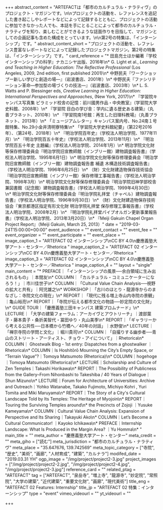 +++
abstract_content = "ARTEFACTは「都市のカルチュラル・ナラティヴ」のプロジェクト・マガジンです。\n\nプロジェクトの活動を、レファレンスを追記した書き起こしやレポートなどによって記録するとともに、プロジェクトの活動に参加できなかった人でも、本誌を手にとることによって都市のカルチュラル・ナラティヴを知り、楽しむことができるような誌面作りを目指して、マガジンとしての企画記事も含めた構成をとっています。\n\n第2号の特集は、「インターンシップ」です。"
abstract_content_short = "プロジェクトの活動を、レファレンス豊富なレポートなどによって記録したプロジェクトマガジン。第2号の特集は、「インターンシップ」です。"
card_reference = "* 田島充士ほか編著『学校インターンシップの科学』ナカニシヤ出版、2016年\n* G. Light et al., _Learning and Teaching in Higher Education: The Reflective Professional_ (Los Angeles, 2009, 2nd edition, first published 2001)\n* 中野民夫『ワークショップー新しい学びと創造の場―』（岩波書店、2001年）\n* 中野民夫『ファシリテーション革命―参加型の場づくりの技法―』（岩波書店、2003年）\n* L. S. Watts and P. Blessinger eds, _Creative Learning in Higher Education: International Perspectives and Approaches_, (New York, 2017)\n* 『学習院キャンパス写真集 ピラミッド校舎の記憶：前川國男作品・中央教室』（学習院大学史料館、2008年）\n* 『学習院 目白の学び舎：学内に遺る歴史ある建築』（丸善プラネット、2010年）\n* 『学習院南1号館：再生した旧理科教場』（丸善プラネット、2013年）\n* 「ミュージアムレター」キャンパス案内号、No.24南１号館特集、No.29小金井清明寮特集\n* 「学習院大学史料館紀要」（第22号2016年）、（第24号、2018年）\n* 『明治学院百年史』（学校法人明治学院、1977年11月）\n* 『明治学院百五十年史』（学校法人明治学院、2013年11月）\n* 『明治学院百五十年史 主題編』（学校法人明治学院、2014年1月）\n* 明治学院文化財等保存修理委員会『明治学院旧宣教師館（インブリー館）建物調査報告書』（学校法人明治学院、1995年6月1日）\n* 明治学院文化財等保存修理委員会『明治学院旧宣教師館（インブリー館）建物調査報告書 補遺 木構造技術調査報告書』（学校法人明治学院、1996年6月25日）\n* （財）文化財建造物保存技術協会『明治学院旧宣教師館（インブリー館）保存修理工事報告書』（学校法人明治学院、1998年3月）\n* 明治学院文化財等保存修理委員会『明治学院旧神学部校舎兼図書館（記念館）建物調査報告書』（学校法人明治学院、1999年4月30日）\n* 明治学院文化財等保存修理委員会『明治学院礼拝堂（チャペル）建物調査報告書』（学校法人明治学院、1996年9月30日）\n* （財）文化財建造物保存技術協会『東京都港区指定有形文化財 明治学院礼拝堂 保存修理工事報告書』（学校法人明治学院、2008年2月）\n* 『明治学院礼拝堂パイプオルガン更新事業報告書』（学校法人明治学院、2013年3月20日）\n* 『Meiji Gakuin Chapel Organ Project Report』（Meiji Gakuin, March 25, 2013）"
date = "2019-03-24T15:00:00+00:00"
event_audience = ""
event_contact = ""
event_fee = ""
event_organizer = ""
event_participate = ""
event_place = ""
image_caption_1 = "ARTEFACT 02 インターンシップ\nCC BY 4.0\n慶應義塾大学アート・センター／Rhetorica "
image_caption_2 = "ARTEFACT 02 インターンシップ\nCC BY 4.0\n慶應義塾大学アート・センター／Rhetorica "
image_caption_3 = "ARTEFACT 02 インターンシップ\nCC BY 4.0\n慶應義塾大学アート・センター／Rhetorica "
image_caption_4 = ""
layout = "single"
main_content = "* PREFACE｜「インターンシップの風景──余白領域に生み出されるもの」｜本間友\n* COLUMN｜「カルチュラル・コミュニケーターになろう！」｜市川佳世子\n* COLUMN｜「Cultural Value Chain Analysis──視野の拡大と共有」｜阿児雄之\n* WORKSHOP｜「古川のほとり・龍源寺からのまなざし：寺院文化の現在」\n* REPORT｜「現代に残る増上寺山内寺院の景観」｜亀山裕亮\n* REPORT｜「寺院が伝える都市文化の物語──妙定院の文化財」\n* GUIDE TOUR｜「慶應義塾三田キャンパス 建築プロムナード」\n* LECTURE｜「大学の建築フォーラム：アーカイヴとアウトリーチ」｜渡部葉子・藤本貴子・桑折美智代・冨田ゆり・丸山美季\n* REPORT｜「ギャラリーから考える公共性──日本橋から竹橋へ／40年の対話」｜水野俊\n* LECTURE｜「禅宗寺院の学問と文化」｜堀川貴司\n* COLUMN｜「自撮りする幽歩者──青山のストリート・アーティスト、チョウ・アイについて」｜Rhetorica\n* COLUMN｜ Ghostwalk Blog - 1st entry: Dispatches from a ghostwalker ｜Rhetorica\n* COLUMN｜Is Hoshitōrō Mourning the City’s Empty Space, or “Terrain Vague”?｜Tomoya Matsumoto (Rhetorica)\n* COLUMN｜hogehoge｜Tomoya Matsumoto (Rhetorica)\n* LECTURE｜Scholarship and Culture of Zen Temples｜Takashi Horikawa\n* REPORT｜The Possibility of Publicness from the Gallery–From Nihonbashi to Takeshiba / 40 Years of Dialogue｜Shun Mizuno\n* LECTURE｜Forum for Architecture of Universities: Archive and Outreach｜Yohko Watanabe, Takako Fujimoto, Michiyo Kohri , Yuri Tomita and Miki Maruyama\n* REPORT｜The Story of a City's Cultural Landscape Told by Its Temples: The Heritage of Myojoin\n* REPORT｜Touring the Surviving Temples around\n* the Precincts of Zojoji ｜Yusuke Kameyama\n* COLUMN｜Cultural Value Chain Analysis: Expansion of Perspective and Its Sharing｜Takayuki Ako\n* COLUMN｜Let’s Become a Cultural Communicator! ｜Kayoko Ichikawa\n* PREFACE｜Internship Landscape: What Is Produced in the Margin Area? ｜Yu Homma\n* "
main_title = ""
meta_author = "慶應義塾大学アート・センター"
meta_credit = ""
meta_giho = ["読む"]
meta_jurisdiction = "都市のカルチュラル・ナラティヴ"
meta_place = "35.647676, 139.742569"
meta_topic_category = ["寺院", "歴史", "美術", "画廊", "人材育成", "建築", "カルナラ"]
modifed_date = "2019.03.31 YH"
ogp_image = "/img/project/project2-3.jpg"
project_images = ["/img/project/project2-2.jpg", "/img/project/project2-4.jpg", "/img/project/project2-3.jpg"]
reference_card = ""
related_ptag = "ARTEFACT"
tag = ["ARTEFACT", "泉岳寺", "増上寺", "龍源寺", "妙定院", "常照院", "大学の建築", "近代建築", "重要文化財", "画廊", "現代美術"]
title_eng = "ARTEFACT 02 Features: Internship"
title_jp = "ARTEFACT 02 特集：インターンシップ"
type = "event"
vimeo_videourl = ""
yt_videourl = ""

+++

